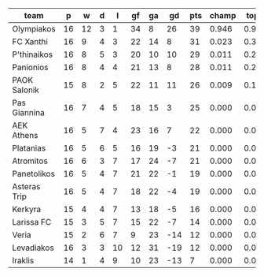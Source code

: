 |     team     | p  | w  | d | l  | gf | ga | gd  | pts | champ | top2  | top3  | top4  |  5-7  | bot4  | bot3  | bot2  |
|--------------|----|----|---|----|----|----|-----|-----|-------|-------|-------|-------|-------|-------|-------|-------|
| Olympiakos   | 16 | 12 | 3 |  1 | 34 |  8 |  26 |  39 | 0.946 | 0.990 | 0.998 | 1.000 | 0.000 | 0.000 | 0.000 | 0.000|
| FC Xanthi    | 16 |  9 | 4 |  3 | 22 | 14 |   8 |  31 | 0.023 | 0.337 | 0.575 | 0.755 | 0.222 | 0.000 | 0.000 | 0.000|
| P'thinaikos  | 16 |  8 | 5 |  3 | 20 | 10 |  10 |  29 | 0.011 | 0.221 | 0.443 | 0.635 | 0.316 | 0.000 | 0.000 | 0.000|
| Panionios    | 16 |  8 | 4 |  4 | 21 | 13 |   8 |  28 | 0.011 | 0.201 | 0.416 | 0.615 | 0.334 | 0.000 | 0.000 | 0.000|
| PAOK Salonik | 15 |  8 | 2 |  5 | 22 | 11 |  11 |  26 | 0.009 | 0.197 | 0.390 | 0.584 | 0.349 | 0.001 | 0.000 | 0.000|
| Pas Giannina | 16 |  7 | 4 |  5 | 18 | 15 |   3 |  25 | 0.000 | 0.030 | 0.093 | 0.198 | 0.505 | 0.005 | 0.002 | 0.000|
| AEK Athens   | 16 |  5 | 7 |  4 | 23 | 16 |   7 |  22 | 0.000 | 0.018 | 0.058 | 0.127 | 0.451 | 0.016 | 0.005 | 0.001|
| Platanias    | 16 |  5 | 6 |  5 | 16 | 19 |  -3 |  21 | 0.000 | 0.002 | 0.010 | 0.028 | 0.235 | 0.077 | 0.030 | 0.008|
| Atromitos    | 16 |  6 | 3 |  7 | 17 | 24 |  -7 |  21 | 0.000 | 0.002 | 0.007 | 0.018 | 0.161 | 0.135 | 0.054 | 0.018|
| Panetolikos  | 16 |  5 | 4 |  7 | 21 | 22 |  -1 |  19 | 0.000 | 0.001 | 0.006 | 0.021 | 0.173 | 0.112 | 0.046 | 0.014|
| Asteras Trip | 16 |  5 | 4 |  7 | 18 | 22 |  -4 |  19 | 0.000 | 0.001 | 0.004 | 0.015 | 0.158 | 0.145 | 0.061 | 0.017|
| Kerkyra      | 15 |  4 | 4 |  7 | 13 | 18 |  -5 |  16 | 0.000 | 0.000 | 0.002 | 0.005 | 0.063 | 0.318 | 0.166 | 0.067|
| Larissa FC   | 15 |  3 | 5 |  7 | 15 | 22 |  -7 |  14 | 0.000 | 0.000 | 0.000 | 0.001 | 0.028 | 0.531 | 0.312 | 0.144|
| Veria        | 15 |  2 | 6 |  7 |  9 | 23 | -14 |  12 | 0.000 | 0.000 | 0.000 | 0.000 | 0.003 | 0.836 | 0.689 | 0.448|
| Levadiakos   | 16 |  3 | 3 | 10 | 12 | 31 | -19 |  12 | 0.000 | 0.000 | 0.000 | 0.000 | 0.001 | 0.910 | 0.813 | 0.630|
| Iraklis      | 14 |  1 | 4 |  9 | 10 | 23 | -13 |   7 | 0.000 | 0.000 | 0.000 | 0.000 | 0.001 | 0.914 | 0.822 | 0.654|
